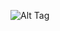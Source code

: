 ![Alt Tag](https://cdn.discordapp.com/attachments/1213284632468918302/1363729365128708116/Tumblr_l_1430179618080051.jpg?ex=68071771&is=6805c5f1&hm=388aaa8302697c12e4b12ce191618a7ebe62773c2a566270d01e711e30479b36&)

